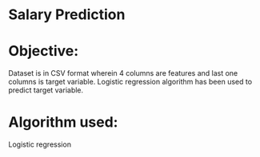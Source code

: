 # Salary Prediction

# Objective:

Dataset is in CSV format wherein 4 columns are features and last one columns is target variable. Logistic regression algorithm has been used to predict target variable.

# Algorithm used: 
 Logistic regression





